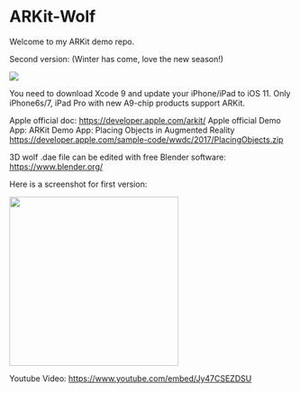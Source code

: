 # ARKit-Wolf


Welcome to my ARKit demo repo.



Second version: (Winter has come, love the new season!)


![](https://storage.googleapis.com/webapp01-149600.appspot.com/github/wolf.gif)




You need to download Xcode 9 and update your iPhone/iPad to iOS 11.
Only iPhone6s/7, iPad Pro with new A9-chip products support ARKit.


Apple official doc:
https://developer.apple.com/arkit/
Apple official Demo App:
ARKit Demo App: Placing Objects in Augmented Reality
https://developer.apple.com/sample-code/wwdc/2017/PlacingObjects.zip


3D wolf .dae file can be edited with free Blender software:
https://www.blender.org/






Here is a screenshot for first version:

<img src="https://storage.googleapis.com/webapp01-149600.appspot.com/github/IMG_1201.jpg" width="300">








Youtube Video:
https://www.youtube.com/embed/Jy47CSEZDSU
